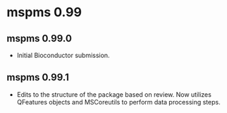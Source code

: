# mspms 0.99

## mspms 0.99.0

* Initial Bioconductor submission.

## mspms 0.99.1

* Edits to the structure of the package based on review. Now utilizes QFeatures
objects and MSCoreutils to perform data processing steps. 